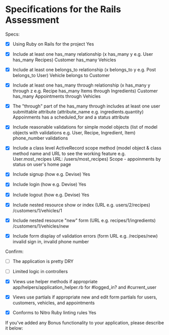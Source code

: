 # Specifications for the Rails Assessment

Specs:
- [x] Using Ruby on Rails for the project
      Yes

- [x] Include at least one has_many relationship (x has_many y e.g. User has_many Recipes)
      Customer has_many Vehicles

- [x] Include at least one belongs_to relationship (x belongs_to y e.g. Post belongs_to User)
      Vehicle belongs to Customer

- [x] Include at least one has_many through relationship (x has_many y through z e.g. Recipe has_many Items through Ingredients)
      Customer has_many Appointments through Vehicles

- [x] The "through" part of the has_many through includes at least one user submittable attribute (attribute_name e.g. ingredients.quantity)
      Appoinments has a scheduled_for and a status attribute

- [x] Include reasonable validations for simple model objects (list of model objects with validations e.g. User, Recipe, Ingredient, Item)
      phone_number validations

- [x] Include a class level ActiveRecord scope method (model object & class method name and URL to see the working feature e.g. User.most_recipes URL: /users/most_recipes)
      Scope - appoinments by status on user's home page

- [x] Include signup (how e.g. Devise)
      Yes

- [x] Include login (how e.g. Devise)
      Yes

- [x] Include logout (how e.g. Devise)
      Yes

- [x] Include nested resource show or index (URL e.g. users/2/recipes)
      /customers/1/vehicles/1

- [x] Include nested resource "new" form (URL e.g. recipes/1/ingredients)
      /customers/1/vehicles/new

- [x] Include form display of validation errors (form URL e.g. /recipes/new)
      invalid sign in, invalid phone number

Confirm:

- [ ] The application is pretty DRY

- [ ] Limited logic in controllers

- [x] Views use helper methods if appropriate
      app/helpers/application_helper.rb for #logged_in? and #current_user

- [x] Views use partials if appropriate
      new and edit form partials for users, customers, vehicles, and appointments

- [x] Conforms to Nitro Ruby linting rules
      Yes

If you've added any Bonus functionality to your application, please describe it below:
